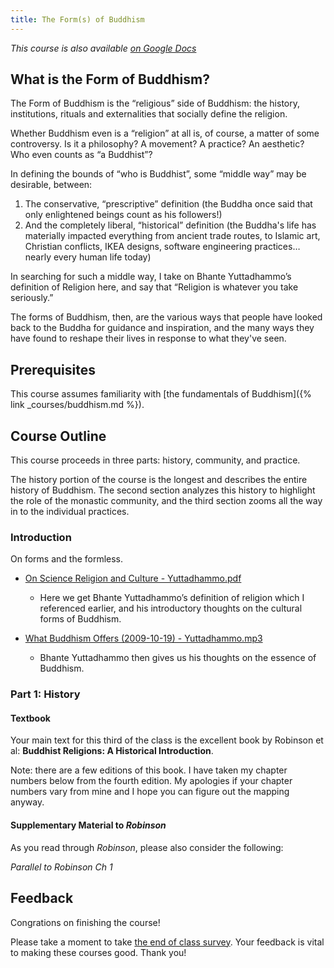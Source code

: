 ```yaml
---
title: The Form(s) of Buddhism
---
```


*This course is also available [on Google Docs](https://docs.google.com/document/d/1JeFeoRmuI8LLpo8MorIFJ7NBRSU_6euW9Is4raqazAU/edit?usp=sharing)*

## What is the Form of Buddhism?
The Form of Buddhism is the “religious” side of Buddhism: the history, institutions, rituals and externalities that socially define the religion.

Whether Buddhism even is a “religion” at all is, of course, a matter of some controversy. Is it a philosophy? A movement? A practice? An aesthetic? Who even counts as “a Buddhist”?

In defining the bounds of “who is Buddhist”, some “middle way” may be desirable, between:
1. The conservative, “prescriptive” definition (the Buddha once said that only enlightened beings count as his followers!)
2. And the completely liberal, “historical” definition (the Buddha's life has materially impacted everything from ancient trade routes, to Islamic art, Christian conflicts, IKEA designs, software engineering practices… nearly every human life today)

In searching for such a middle way, I take on Bhante Yuttadhammo’s definition of Religion here, and say that “Religion is whatever you take seriously.” 

The forms of Buddhism, then, are the various ways that people have looked back to the Buddha for guidance and inspiration, and the many ways they have found to reshape their lives in response to what they've seen.

## Prerequisites
This course assumes familiarity with [the fundamentals of Buddhism]({% link _courses/buddhism.md %}).


## Course Outline
This course proceeds in three parts: history, community, and practice. 

The history portion of the course is the longest and describes the entire history of Buddhism. The second section analyzes this history to highlight the role of the monastic community, and the third section zooms all the way in to the individual practices.

### Introduction
On forms and the formless.

- [On Science Religion and Culture - Yuttadhammo.pdf](https://drive.google.com/file/d/1j_fOph2ODVm1U7bSxZiBnVpYDjR0qtUJ/view?usp=drivesdk)
    - Here we get Bhante Yuttadhammo’s definition of religion which I referenced earlier, and his introductory thoughts on the cultural forms of Buddhism.

- [What Buddhism Offers (2009-10-19) - Yuttadhammo.mp3](https://drive.google.com/file/d/1izjyBM-fE8HBbpeZIpmYNvAS_rA4ODVf/view?usp=drivesdk)
    - Bhante Yuttadhammo then gives us his thoughts on the essence of Buddhism.

### Part 1: History
#### Textbook

Your main text for this third of the class is the excellent book by Robinson et al: **Buddhist Religions: A Historical Introduction**. 

Note: there are a few editions of this book. I have taken my chapter numbers below from the fourth edition. My apologies if your chapter numbers vary from mine and I hope you can figure out the mapping anyway.

#### Supplementary Material to *Robinson*
As you read through *Robinson*, please also consider the following:

*Parallel to Robinson Ch 1*

## Feedback

Congrations on finishing the course!

Please take a moment to take [the end of class survey](https://docs.google.com/forms/d/e/1FAIpQLSepNkP2avoYW2wVFFV8p2aCcA1Jy90dstuPwN3x62Ns00CS3Q/viewform?usp=pp_url&entry.893674714=Buddhism+101). Your feedback is vital to making these courses good. Thank you!

